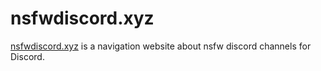 # nsfwdiscord.xyz

[nsfwdiscord.xyz](https://nsfwdiscord.xyz/) is a navigation website about nsfw discord channels for Discord.
